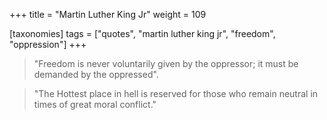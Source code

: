 +++
title = "Martin Luther King Jr"
weight = 109

[taxonomies]
tags = ["quotes", "martin luther king jr", "freedom", "oppression"]
+++

> "Freedom is never voluntarily given by the oppressor; it must be demanded by
> the oppressed".

> "The Hottest place in hell is reserved for those who remain neutral in times
> of great moral conflict."
